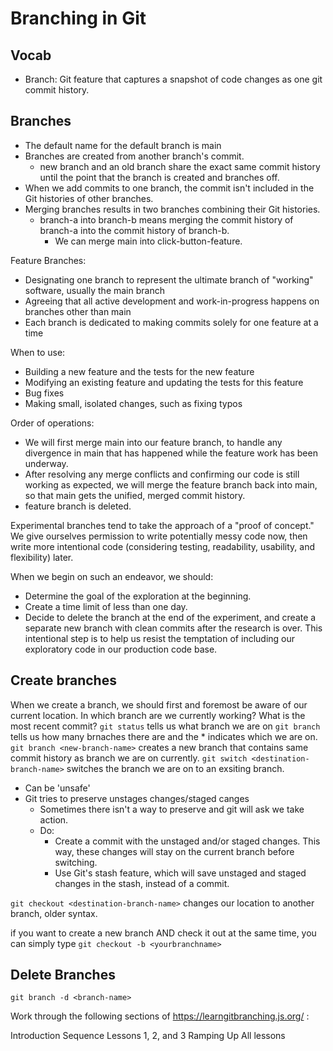 # Branching in Git

## Vocab
- Branch: Git feature that captures a snapshot of code changes as one git commit history. 
  
## Branches
- The default name for the default branch is main
- Branches are created from another branch's commit. 
  - new branch and an old branch share the exact same commit history until the point that the branch is created and branches off.
- When we add commits to one branch, the commit isn't included in the Git histories of other branches.
- Merging branches results in two branches combining their Git histories. 
  -  branch-a into branch-b means merging the commit history of branch-a into the commit history of branch-b.
     -  We can merge main into click-button-feature.

Feature Branches:
- Designating one branch to represent the ultimate branch of "working" software, usually the main branch
- Agreeing that all active development and work-in-progress happens on branches other than main
- Each branch is dedicated to making commits solely for one feature at a time

When to use:
- Building a new feature and the tests for the new feature
- Modifying an existing feature and updating the tests for this feature
- Bug fixes
- Making small, isolated changes, such as fixing typos

Order of operations:
- We will first merge main into our feature branch, to handle any divergence in main that has happened while the feature work has been underway. 
- After resolving any merge conflicts and confirming our code is still working as expected, we will merge the feature branch back into main, so that main gets the unified, merged commit history.
- feature branch is deleted.

Experimental branches tend to take the approach of a "proof of concept." We give ourselves permission to write potentially messy code now, then write more intentional code (considering testing, readability, usability, and flexibility) later.

When we begin on such an endeavor, we should:
- Determine the goal of the exploration at the beginning.
- Create a time limit of less than one day.
- Decide to delete the branch at the end of the experiment, and create a separate new branch with clean commits after the research is over. This intentional step is to help us resist the temptation of including our exploratory code in our production code base.

## Create branches
When we create a branch, we should first and foremost be aware of our current location. In which branch are we currently working? What is the most recent commit?
`git status` tells us what branch we are on
`git branch` tells us how many brnaches there are and the * indicates which we are on. 
`git branch <new-branch-name>` creates a new branch that contains same commit history as branch we are on currently. 
`git switch <destination-branch-name>` switches the branch we are on to an exsiting branch.
- Can be 'unsafe'
- Git tries to preserve unstages changes/staged canges
  - Sometimes there isn't a way to preserve and git will ask we take action.
  - Do:
    - Create a commit with the unstaged and/or staged changes. This way, these changes will stay on the current branch before switching.
    - Use Git's stash feature, which will save unstaged and staged changes in the stash, instead of a commit.

`git checkout <destination-branch-name>` changes our location to another branch, older syntax.

if you want to create a new branch AND check it out at the same time, you can simply type `git checkout -b <yourbranchname>`
## Delete Branches
`git branch -d <branch-name>`


Work through the following sections of https://learngitbranching.js.org/  :

Introduction Sequence
Lessons 1, 2, and 3
Ramping Up
All lessons